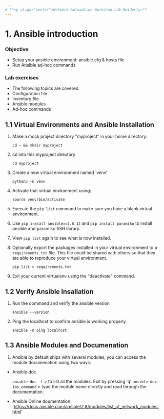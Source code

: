 ```yaml
---
# **<p align="center">Network Automation Workshop Lab Guide</p>**
---
```


# 1. Ansible introduction

### Objective
- Setup your ansible environment: ansible.cfg & hosts file
- Run Ansible ad-hoc commands

### Lab exercises
- The following topics are covered:
 - Configuration file
 - Inventory file
 - Ansible modules
 - Ad-hoc commands

## 1.1 Virtual Environments and Ansible Installation

1. Make a mock project directory "myproject" in your home directory:

   `cd ~ && mkdir myproject`

2. cd into this myproject directory

    `cd myproject`

3. Create a new virtual environment named 'venv'

    `python3 -m venv`

4. Activate that virtual environment using:

    `source venv/bin/activate`

5. Execute the `pip list` command to make sure you have a blank virtual environment.

6. Use `pip install ansible==2.8.12` and `pip install paramiko` to install ansible and paramiko SSH library.

8. View `pip list` again to see what is now installed.

9. Optionally export the packages installed in your virtual environment to a `requirements.txt` file. This file could be shared with others so that they are able to reproduce your virtual environment.

    `pip list > requirements.txt`

3. Exit your current virtualenv using the "deactivate" command.

## 1.2 Verify Ansible Insallation

1. Run the command and verify the ansible version

   `ansible --version`

2. Ping the localhost to confirm ansible is working properly.

   `ansible -m ping localhost`

## 1.3 Ansible Modules and Documenation

1. Ansible by default ships with several modules, you can access the module documenation using two ways:

- Ansible doc

    `ansible-doc -l` > to list all the modules. Exit by pressing 'q'
    `ansible-doc ios_command` > type the module name directly and read through the documentation.

- Ansible Online doumentation:
    `https://docs.ansible.com/ansible/2.8/modules/list_of_network_modules.html' 

